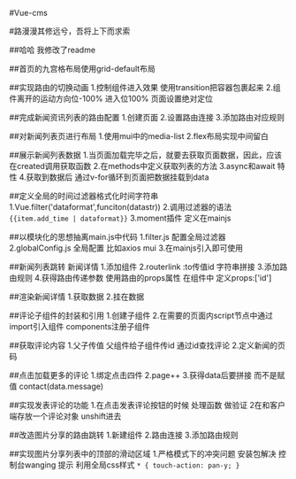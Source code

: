 #Vue-cms

#路漫漫其修远兮，吾将上下而求索

##哈哈  我修改了readme

##首页的九宫格布局使用grid-default布局

##实现路由的切换动画
1.控制组件进入效果
  使用transition把容器包裹起来
2.组件离开的运动方向位-100% 进入位100%  页面设置绝对定位

##完成新闻资讯列表的路由配置 
1.创建页面
2.设置路由连接
3.添加路由对应规则

##对新闻列表页进行布局
1.使用mui中的media-list
2.flex布局实现中间留白

##展示新闻列表数据
1.当页面加载完毕之后，就要去获取页面数据，因此，应该在created调用获取函数
2.在methods中定义获取列表的方法
3.async和await 特性
4.获取到数据后 通过v-for循环到页面把数据挂载到data

##定义全局的时间过滤器格式化时间字符串
1.Vue.filter('dataformat',funciton(datastr))
2.调用过滤器的语法`{{item.add_time | dataformat}}`
3.moment插件 定义在mainjs

##以模块化的思想抽离main.js中代码
1.filter.js  配置全局过滤器
2.globalConfig.js   全局配置 比如axios mui 
3.在mainjs引入即可使用

##新闻列表跳转 新闻详情
1.添加组件
2.routerlink  :to传值id   字符串拼接
3.添加路由规则
4.获得路由传递参数  使用路由的props属性 在组件中 定义props:['id']

##渲染新闻详情
1.获取数据
2.挂在数据

##评论子组件的封装和引用
1.创建子组件 
2.在需要的页面内script节点中通过import引入组件  components注册子组件

##获取评论内容
1.父子传值  父组件给子组件传id 通过id查找评论
2.定义新闻的页码  

##点击加载更多的评论
1.绑定点击四件
2.page++
3.获得data后要拼接 而不是赋值  contact(data.message)

##实现发表评论的功能 
1.在点击发表评论按钮的时候 处理函数 做验证
2在和客户端存放一个评论对象 unshift进去

##改造图片分享的路由跳转 
1.新建组件
2.路由连接
3.添加路由规则

##实现图片分享列表中的顶部的滑动区域
1.严格模式下的冲突问题
安装包解决  控制台wanging 提示  利用全局css样式
`* {
  touch-action: pan-y;
}`
